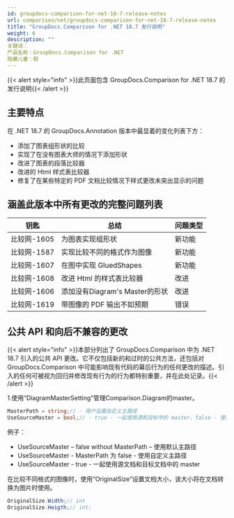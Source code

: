 ```yaml
---
id: groupdocs-comparison-for-net-18-7-release-notes
url: comparison/net/groupdocs-comparison-for-net-18-7-release-notes
title: "GroupDocs.Comparison for .NET 18.7 发行说明"
weight: 6
description: ""
关键词：
产品名称：GroupDocs.Comparison for .NET
隐藏儿童：假
---
```

{{< alert style="info" >}}此页面包含 GroupDocs.Comparison for .NET 18.7 的发行说明{{< /alert >}}

## 主要特点

在 .NET 18.7 的 GroupDocs.Annotation 版本中最显着的变化列表下方：

* 添加了图表组形状的比较
* 实现了在没有图表大师的情况下添加形状
* 改进了图表的段落比较器
* 改进的 Html 样式表比较器
* 修复了在某些特定的 PDF 文档比较情况下样式更改未突出显示的问题

## 涵盖此版本中所有更改的完整问题列表

|钥匙 |总结 |问题类型 |
| --- | --- | --- |
|比较网-1605 |为图表实现组形状 |新功能 |
|比较网-1587 |实现比较不同的格式作为图像 |新功能 |
|比较网-1607 |在图中实现 GluedShapes |新功能 |
|比较网-1608 |改进 Html 的样式表比较器 |改进 |
|比较网-1606 |添加没有Diagram's Master的形状|改进 |
|比较网-1619 |带图像的 PDF 输出不如预期 |错误 |

## 公共 API 和向后不兼容的更改

{{< alert style="info" >}}本部分列出了 GroupDocs.Comparison 中为 .NET 18.7 引入的公共 API 更改。它不仅包括新的和过时的公共方法，还包括对 GroupDocs.Comparison 中可能影响现有代码的幕后行为的任何更改的描述。引入的任何可被视为回归并修改现有行为的行为都特别重要，并在此处记录。{{< /alert >}}

1.使用“DiagramMasterSetting”管理Comparison.Diagram的master。
    





```csharp
MasterPath = string;// - 用户设置自定义主路径
UseSourceMaster = bool;// - true - 一起使用源和目标中的 master，false - 使用默认或自定义 master
```
    





例子：
    





* UseSourceMaster – false without MasterPath – 使用默认主路径
* UseSourceMaster - MasterPath 为 false - 使用自定义主路径
* UseSourceMaster - true - 一起使用源文档和目标文档中的 master
    





在比较不同格式的图像时，使用“OriginalSize”设置文档大小，该大小将在文档转换为图片时使用。
    





```csharp
OriginalSize.Width;// int
OriginalSize.Heigth;// int;
```

